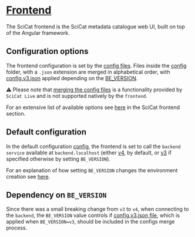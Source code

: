 # [Frontend](https://github.com/SciCatProject/frontend)

The SciCat frontend is the SciCat metadata catalogue web UI, built on top of the Angular framework. 

## Configuration options

The frontend configuration is set by the [config files](./config/). Files inside the [config](./config/) folder, with a `.json` extension are merged in alphabetical order, with [config.v3.json](./config/config.v3.json) applied depending on the [BE_VERSION](../../README.md#docker-compose-profiles-and-env-variables-configuration-options). 

:warning: Please note that [merging the config files](./config/init.sh) is a functionality provided by `SciCat Live` and is not supported natively by the `frontend`. 

For an extensive list of available options see [here](https://scicatproject.github.io/documentation/Development/v3.x/Configuration.html#scicat-frontend) in the SciCat frontend section.

## Default configuration

In the default configuration [config](./config/), the frontend is set to call the `backend service` available at `backend.localhost` (either [v4](../backendv4/), by default, or [v3](../backendv3/) if specified otherwise by setting `BE_VERSION`).

For an explanation of how setting `BE_VERSION` changes the environment creation see [here](../../README.md#docker-compose-profiles-and-env-variables-configuration-options).

## Dependency on `BE_VERSION`

Since there was a small breaking change from `v3` to `v4`, when connecting to the `backend`, the `BE_VERSION` value controls if [config.v3.json file](./config/config.v3.json), which is applied when `BE_VERSION=v3`, should be included in the configs merge process.
